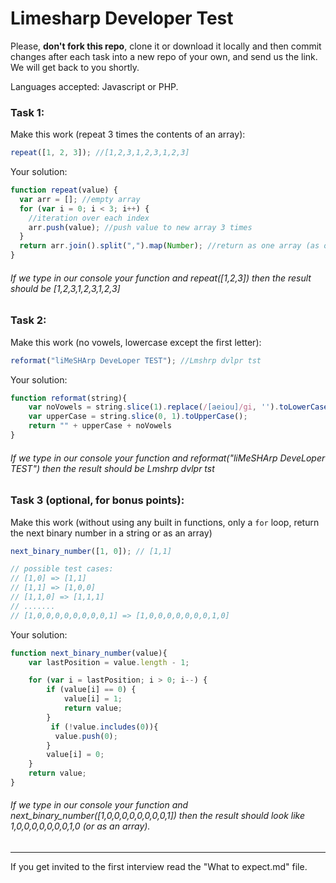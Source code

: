 # Limesharp Developer Test

Please, **don't fork this repo**, clone it or download it locally and then commit changes after each task into a new repo of your own, and send us the link. We will get back to you shortly.

Languages accepted: Javascript or PHP.

### Task 1:

Make this work (repeat 3 times the contents of an array):

```javascript
repeat([1, 2, 3]); //[1,2,3,1,2,3,1,2,3]
```
Your solution: 

```javascript
function repeat(value) {
  var arr = []; //empty array
  for (var i = 0; i < 3; i++) {
    //iteration over each index
    arr.push(value); //push value to new array 3 times
  }
  return arr.join().split(",").map(Number); //return as one array (as oppose to mini subarrays)
}
```

###### If we type in our console your function and repeat([1,2,3]) then the result should be [1,2,3,1,2,3,1,2,3]

### Task 2:

Make this work (no vowels, lowercase except the first letter):

```javascript
reformat("liMeSHArp DeveLoper TEST"); //Lmshrp dvlpr tst
```
Your solution:

```javascript 
function reformat(string){
    var noVowels = string.slice(1).replace(/[aeiou]/gi, '').toLowerCase().replace(string[0], '')
    var upperCase = string.slice(0, 1).toUpperCase();
    return "" + upperCase + noVowels
}
```

###### If we type in our console your function and reformat("liMeSHArp DeveLoper TEST") then the result should be Lmshrp dvlpr tst

### Task 3 (optional, for bonus points):

Make this work (without using any built in functions, only a `for` loop, return the next binary number in a string or as an array)

```javascript
next_binary_number([1, 0]); // [1,1]

// possible test cases:
// [1,0] => [1,1]
// [1,1] => [1,0,0]
// [1,1,0] => [1,1,1]
// .......
// [1,0,0,0,0,0,0,0,0,1] => [1,0,0,0,0,0,0,0,1,0]
```

Your solution:

```javascript 
function next_binary_number(value){
    var lastPosition = value.length - 1; 

    for (var i = lastPosition; i > 0; i--) {
        if (value[i] == 0) {
            value[i] = 1; 
            return value;  
        }
         if (!value.includes(0)){
          value.push(0);
        }
        value[i] = 0; 
    }
    return value;  
}
```

###### If we type in our console your function and next_binary_number([1,0,0,0,0,0,0,0,0,1]) then the result should look like 1,0,0,0,0,0,0,0,1,0 (or as an array).

---

If you get invited to the first interview read the "What to expect.md" file.




